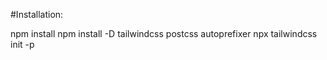 #Installation:


npm install
npm install -D tailwindcss postcss autoprefixer
npx tailwindcss init -p

